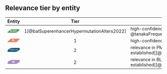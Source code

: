 
## Relevance tier by entity

|Entity|Tier|Description                           |
|:------:|:----:|--------------------------------------|
|![DLBCL](images/icons/DLBCL_tier1.png) |1[@balSuperenhancerHypermutationAlters2022]   |high-confidence DLBCL gene            \@tanakaFrequentIncidenceSomatic1992|
|![FL](images/icons/FL_tier1.png)    |1   |high-confidence FL gene| 
|![PMBL](images/icons/PMBL_tier2.png)|2|relevance in PMBL/cHL/GZL not firmly established[[@sarkozyMutationalLandscapeGray2021]]|
|![BL](images/icons/BL_tier2.png)    |2   |relevance in BL not firmly established[[@burkhardtClinicalRelevanceMolecular2022]]|
